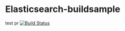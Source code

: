 Elasticsearch-buildsample
=========================



test pr
[![Build Status](http://apibeta.shippable.com/projects/5360b24bab6532a504c0546a/badge)](http://beta.shippable.com/projects/5360b24bab6532a504c0546a/projects/5360b24bab6532a504c0546a)
